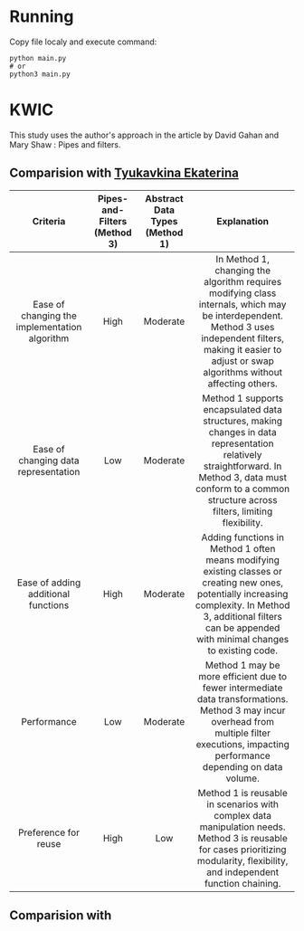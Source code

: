 # Running

Copy file localy and execute command:

```
python main.py
# or
python3 main.py
```

# KWIC

This study uses the author's approach in the article by David Gahan and Mary Shaw : Pipes and filters.

## Comparision with [Tyukavkina Ekaterina](https://github.com/kae4ka/asd-project/blob/main/task_8/Tyukavkina%20Ekaterina/kwic.ipynb) 

|                    Criteria                   |  Pipes-and-Filters (Method 3)  | Abstract Data Types (Method 1) |                                                                                                     Explanation                                                                                                     |
|:---------------------------------------------:|:------------------------------:|:------------------------------:|:-------------------------------------------------------------------------------------------------------------------------------------------------------------------------------------------------------------------:|
| Ease of changing the implementation algorithm | High                           | Moderate                       | In Method 1, changing the algorithm requires modifying class internals, which may be interdependent. Method 3 uses independent filters, making it easier to adjust or swap algorithms without affecting others.     |
| Ease of changing data representation          | Low                            | Moderate                       | Method 1 supports encapsulated data structures, making changes in data representation relatively straightforward. In Method 3, data must conform to a common structure across filters, limiting flexibility.        |
| Ease of adding additional functions           | High                           | Moderate                       | Adding functions in Method 1 often means modifying existing classes or creating new ones, potentially increasing complexity. In Method 3, additional filters can be appended with minimal changes to existing code. |
| Performance                                   | Low                            | Moderate                       | Method 1 may be more efficient due to fewer intermediate data transformations. Method 3 may incur overhead from multiple filter executions, impacting performance depending on data volume.                         |
| Preference for reuse                          | High                           | Low                            | Method 1 is reusable in scenarios with complex data manipulation needs. Method 3 is reusable for cases prioritizing modularity, flexibility, and independent function chaining.                                     |

## Comparision with []() 

